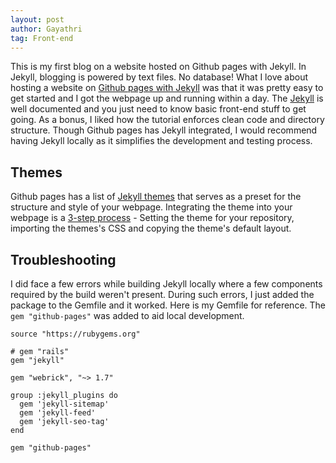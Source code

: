 ```yaml
---
layout: post
author: Gayathri
tag: Front-end
---
```


This is my first blog on a website hosted on Github pages with Jekyll. In Jekyll, blogging is powered by text files. No database! What I love about hosting a website on [Github pages with Jekyll](https://docs.github.com/en/pages/setting-up-a-github-pages-site-with-jekyll/about-github-pages-and-jekyll) was that it was pretty easy to get started and I got the webpage up and running within a day. The [Jekyll](https://jekyllrb.com/docs/step-by-step/01-setup/) is well documented and you just need to know basic front-end stuff to get going. As a bonus, I liked how the tutorial enforces clean code and directory structure. Though Github pages has Jekyll integrated, I would recommend having Jekyll locally as it simplifies the development and testing process.

## Themes
Github pages has a list of [Jekyll themes](https://jekyllrb.com/docs/themes/) that serves as a preset for the structure and style of your webpage. Integrating the theme into your webpage is a [3-step process](https://docs.github.com/en/pages/setting-up-a-github-pages-site-with-jekyll/adding-a-theme-to-your-github-pages-site-using-jekyll) - Setting the theme for your repository, importing the themes's CSS and copying the theme's default layout.

## Troubleshooting
I did face a few errors while building Jekyll locally where a few components required by the build weren't present. During such errors, I just added the package to the Gemfile and it worked. Here is my Gemfile for reference. The `gem "github-pages"` was added to aid local development.

```
source "https://rubygems.org"

# gem "rails"
gem "jekyll"

gem "webrick", "~> 1.7"

group :jekyll_plugins do
  gem 'jekyll-sitemap'
  gem 'jekyll-feed'
  gem 'jekyll-seo-tag'
end

gem "github-pages"
```




